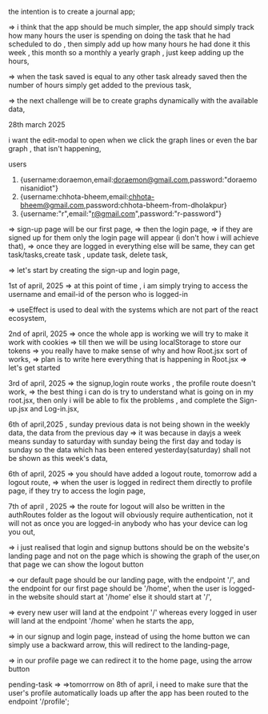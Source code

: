 the intention is to create a journal app;

=> i think that the app should be much simpler, the app should simply track how many hours the user is spending on doing the task that he had scheduled to do , then simply add up how many hours he had done it this week , this month so a monthly a yearly graph , just keep adding up the hours,

=> when the task saved is equal to any other task already saved then the number of hours simply get added to the previous task,

=> the next challenge will be to create graphs dynamically with the available data, 


28th march 2025

i want the edit-modal to open when we click the graph lines or even the bar graph , that isn't happening,


users 
1. {username:doraemon,email:doraemon@gmail.com,password:"doraemonisanidiot"}
2. {username:chhota-bheem,email:chhota-bheem@gmail.com,password:chhota-bheem-from-dholakpur}
3. {username:"r",email:"r@gmail.com",password:"r-password"}


=> sign-up page will be our first page,
=> then the login page,
=> if they are signed up for them only the login page will appear (i don't how i will achieve that),
=> once they are logged in everything else will be same, they can get task/tasks,create task , update task, delete task, 

=> let's start by creating the sign-up and login page,

1st of april, 2025
=> at this point of time , i am simply trying to access the username and email-id of the person who is logged-in  


=> useEffect is used to deal with the systems which are not part of the react ecosystem,

2nd of april, 2025
=> once the whole app is working we will try to make it work with cookies
=> till then we will be using localStorage to store our tokens
=> you really have to make sense of why and how Root.jsx sort of works,
=> plan is to write here everything that is happening in Root.jsx
=> let's get started

3rd of april, 2025
=> the signup,login route works , the profile route doesn't work, 
=> the best thing i can do is try to understand what is going on in my root.jsx, then only i will be able to fix the problems , and complete the Sign-up.jsx and Log-in.jsx,   

6th of april,2025 , sunday
previous data is not being shown in the weekly data, the data from the previous day => it was because in dayjs a week means sunday to saturday with sunday being the first day and today is sunday so the data which has been entered yesterday(saturday) shall not be shown as this week's data,


6th of april, 2025
=> you should have added a logout route, tomorrow add a logout route, 
=> when the user is logged in redirect them directly to profile page, if they try to access the login page,

7th of april , 2025
=> the route for logout will also be written in the authRoutes folder as the logout will obviously require authentication, not it will not as once you are logged-in anybody who has your device can log you out,

=> i just realised that login and signup buttons should be on the website's landing page and not on the page which is showing the graph of the user,on that page we can show the logout button 

=> our default page should be our landing page, with the endpoint '/', and the endpoint for our first page should be '/home', when the user is logged-in the website should start at '/home' else it should start at '/', 

=> every new user will land at the endpoint '/' whereas every logged in user will land at the endpoint '/home' when he starts the app,

=> in our signup and login page, instead of using the home button we can simply use a backward arrow, this will redirect to the landing-page,

=> in our profile page we can redirect it to the home page, using the arrow button

pending-task => 
=>tomorrrow on 8th of april, i need to make sure that the user's profile automatically loads up after the app has been routed to the endpoint '/profile'; 